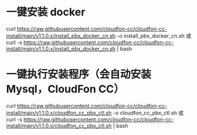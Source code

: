 # 一键安装 docker
curl https://raw.githubusercontent.com/cloudfon-cc/cloudfon-cc-install/main/v1.1.0.x/install_pbx_docker_cn.sh  -o  install_pbx_docker_cn.sh
或
curl -s https://raw.githubusercontent.com/cloudfon-cc/cloudfon-cc-install/main/v1.1.0.x/install_pbx_docker_cn.sh | bash

# 一键执行安装程序（会自动安装Mysql，CloudFon CC）
curl https://raw.githubusercontent.com/cloudfon-cc/cloudfon-cc-install/main/v1.1.0.x/cloudfon_cc_pbx_ctl.sh  -o   cloudfon_cc_pbx_ctl.sh 
或
curl -s https://raw.githubusercontent.com/cloudfon-cc/cloudfon-cc-install/main/v1.1.0.x/cloudfon_cc_pbx_ctl.sh | bash
